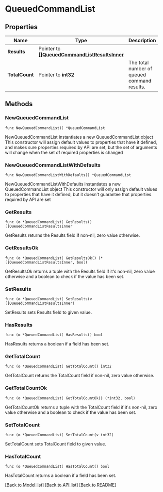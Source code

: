 # QueuedCommandList

## Properties

Name | Type | Description | Notes
------------ | ------------- | ------------- | -------------
**Results** | Pointer to [**[]QueuedCommandListResultsInner**](QueuedCommandListResultsInner.md) |  | [optional] 
**TotalCount** | Pointer to **int32** | The total number of queued command results. | [optional] 

## Methods

### NewQueuedCommandList

`func NewQueuedCommandList() *QueuedCommandList`

NewQueuedCommandList instantiates a new QueuedCommandList object
This constructor will assign default values to properties that have it defined,
and makes sure properties required by API are set, but the set of arguments
will change when the set of required properties is changed

### NewQueuedCommandListWithDefaults

`func NewQueuedCommandListWithDefaults() *QueuedCommandList`

NewQueuedCommandListWithDefaults instantiates a new QueuedCommandList object
This constructor will only assign default values to properties that have it defined,
but it doesn't guarantee that properties required by API are set

### GetResults

`func (o *QueuedCommandList) GetResults() []QueuedCommandListResultsInner`

GetResults returns the Results field if non-nil, zero value otherwise.

### GetResultsOk

`func (o *QueuedCommandList) GetResultsOk() (*[]QueuedCommandListResultsInner, bool)`

GetResultsOk returns a tuple with the Results field if it's non-nil, zero value otherwise
and a boolean to check if the value has been set.

### SetResults

`func (o *QueuedCommandList) SetResults(v []QueuedCommandListResultsInner)`

SetResults sets Results field to given value.

### HasResults

`func (o *QueuedCommandList) HasResults() bool`

HasResults returns a boolean if a field has been set.

### GetTotalCount

`func (o *QueuedCommandList) GetTotalCount() int32`

GetTotalCount returns the TotalCount field if non-nil, zero value otherwise.

### GetTotalCountOk

`func (o *QueuedCommandList) GetTotalCountOk() (*int32, bool)`

GetTotalCountOk returns a tuple with the TotalCount field if it's non-nil, zero value otherwise
and a boolean to check if the value has been set.

### SetTotalCount

`func (o *QueuedCommandList) SetTotalCount(v int32)`

SetTotalCount sets TotalCount field to given value.

### HasTotalCount

`func (o *QueuedCommandList) HasTotalCount() bool`

HasTotalCount returns a boolean if a field has been set.


[[Back to Model list]](../README.md#documentation-for-models) [[Back to API list]](../README.md#documentation-for-api-endpoints) [[Back to README]](../README.md)


